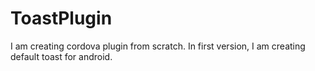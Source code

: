 # ToastPlugin
I am creating cordova plugin from scratch.
In first version, I am creating default toast for android.

